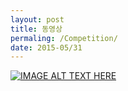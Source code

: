 ```yaml
---
layout: post
title: 동영상
permaling: /Competition/
date: 2015-05/31
---
```


[![IMAGE ALT TEXT HERE](http://img.youtube.com/vi/YWNWi-ZWL3c/0.jpg)](http://www.youtube.com/watch?v=YWNWi-ZWL3c)
